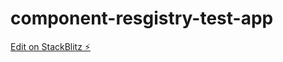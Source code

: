 # component-resgistry-test-app

[Edit on StackBlitz ⚡️](https://stackblitz.com/edit/angular-module-sandbox-gqevkq)